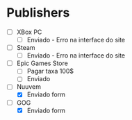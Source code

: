 # Publishers
 - [ ] XBox PC 
    - [ ] Enviado
		   - Erro na interface do site
 - [ ] Steam
    - [ ] Enviado
		   - Erro na interface do site
 - [ ] Epic Games Store
    - [ ] Pagar taxa 100$
    - [ ] Enviado
 - [ ] Nuuvem
    - [x] Enviado form
 - [ ] GOG
    - [x] Enviado form